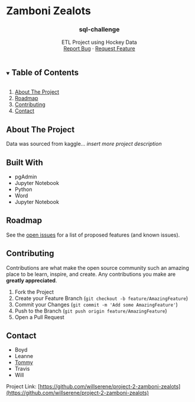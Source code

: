 # Zamboni Zealots

<!-- README -->
  <h3 align="center">sql-challenge</h3>
  <p align="center"> 
  ETL Project using Hockey Data
    <br />
    <a href="https://github.com/willserene/project-2-zamboni-zealots/issues">Report Bug</a>
    ·
    <a href="https://github.com/willserene/project-2-zamboni-zealots/issues">Request Feature</a>
  </p>
</p>


<!-- TABLE OF CONTENTS -->
<details open="open">
  <summary><h2 style="display: inline-block">Table of Contents</h2></summary>
  <ol>
    <li>
      <a href="#about-the-project">About The Project</a>
    <li><a href="#roadmap">Roadmap</a></li>
    <li><a href="#contributing">Contributing</a></li>
    <li><a href="#contact">Contact</a></li>
  </ol>
</details>


<!-- ABOUT THE PROJECT -->
## About The Project

Data was sourced from kaggle... *insert more project description*


<!-- BUILT WITH -->
## Built With

* pgAdmin
* Jupyter Notebook
* Python
* Word
* Jupyter Notebook


<!-- ROADMAP -->
## Roadmap

See the [open issues](https://github.com/willserene/project-2-zamboni-zealots/issues) for a list of proposed features (and known issues).


<!-- CONTRIBUTING -->
## Contributing

Contributions are what make the open source community such an amazing place to be learn, inspire, and create. Any contributions you make are **greatly appreciated**.

1. Fork the Project
2. Create your Feature Branch (`git checkout -b feature/AmazingFeature`)
3. Commit your Changes (`git commit -m 'Add some AmazingFeature'`)
4. Push to the Branch (`git push origin feature/AmazingFeature`)
5. Open a Pull Request


<!-- CONTACT -->
## Contact

* Boyd
* Leanne
* [Tommy](https://github.com/gldn-god/)
* Travis
* Will



Project Link: [https://github.com/willserene/project-2-zamboni-zealots](https://github.com/willserene/project-2-zamboni-zealots)
